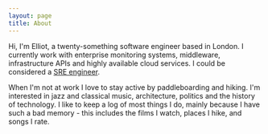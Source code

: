 ```yaml
---
layout: page
title: About
---
```


Hi, I'm Elliot, a twenty-something software engineer based in London. I currently work with enterprise monitoring systems, middleware, infrastructure APIs and highly available cloud services. I could be considered a [SRE engineer](https://www.redhat.com/en/topics/devops/what-is-sre). 

When I'm not at work I love to stay active by paddleboarding and hiking. I'm interested in jazz and classical music, architecture, politics and the history of technology. I like to keep a log of most things I do, mainly because I have such a bad memory - this includes the films I watch, places I hike, and songs I rate. 
